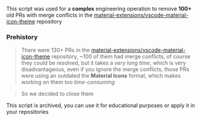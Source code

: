 This script was used for a **complex** engineering operation to remove **100+** old PRs with merge conflicts in the [material-extensions/vscode-material-icon-theme](https://github.com/material-extensions/vscode-material-icon-theme) repository

### Prehistory

> There were 130+ PRs in the [material-extensions/vscode-material-icon-theme](https://github.com/material-extensions/vscode-material-icon-theme) repository, ~100 of them had merge conflicts, of course they could be resolved, but it takes a _very long time_, which is very disadvantageous, even if you ignore the merge conflicts, those PRs were using an outdated the **Material Icons** format, which makes working on them too _time-consuming_

> So we decided to close them

This script is archived, you can use it for educational purposes or apply it in your repositories
